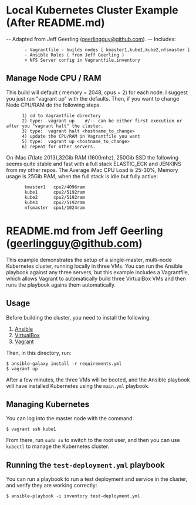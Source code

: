 # Local Kubernetes Cluster Example (After README.md)

-- Adapted from Jeff Geerling (geerlingguy@github.com).
-- Includes: 

           - Vagrantfile - builds nodes [ kmaster1,kube1,kube2,nfsmaster ]
           - Ansible Roles ( from Jeff Geerling )
           + NFS Server config in Vagrantfile,inventory

## Manage Node CPU / RAM 

This build will default ( memory = 2048, cpus = 2) for each node. I suggest you just run "vagrant up" with the defaults. Then, if you want to change Node CPU/RAM do the following steps.


          1) cd to Vagrantfile directory
          2) type:  vagrant up    #/-- can be either first execution or after you "vagrant halt" the cluster.  
          3) type:  vagrant halt <hostname_to_change>
          4) update the CPU/RAM in Vagrantfile you want
          5) type:  vagrant up <hostname_to_change>
          6) repeat for other servers.

On iMac i7(late 2013),32Gib RAM (1600mhz), 250Gib SSD the following seems quite stable and fast with a full stack ELASTIC_ECK and JENKINS from my other repos. The Average iMac CPU Load is 25-30%, Memory usage is 25Gib RAM, when the full stack is idle but fully active:

           kmaster1   cpu2/4096ram
           kube1      cpu2/5192ram
           kube2      cpu2/5192ram
           kube3      cpu2/5192ram
           nfsmaster  cpu1/1024ram

# README.md from Jeff Geerling (geerlingguy@github.com)

This example demonstrates the setup of a single-master, multi-node Kubernetes cluster, running locally in three VMs. You can run the Ansible playbook against any three servers, but this example includes a Vagrantfile, which allows Vagrant to automatically build three VirtualBox VMs and then runs the playbook agains them automatically.

## Usage

Before building the cluster, you need to install the following:

  1. [Ansible](https://docs.ansible.com/ansible/latest/installation_guide/intro_installation.html)
  2. [VirtualBox](https://www.virtualbox.org/wiki/Downloads)
  3. [Vagrant](https://www.vagrantup.com/downloads.html)

Then, in this directory, run:

    $ ansible-galaxy install -r requirements.yml
    $ vagrant up

After a few minutes, the three VMs will be booted, and the Ansible playbook will have installed Kubernetes using the `main.yml` playbook.

## Managing Kubernetes

You can log into the master node with the command:

    $ vagrant ssh kube1

From there, run `sudo su` to switch to the root user, and then you can use `kubectl` to manage the Kubernetes cluster.

## Running the `test-deployment.yml` playbook

You can run a playbook to run a test deployment and service in the cluster, and verify they are working correctly:

    $ ansible-playbook -i inventory test-deployment.yml
